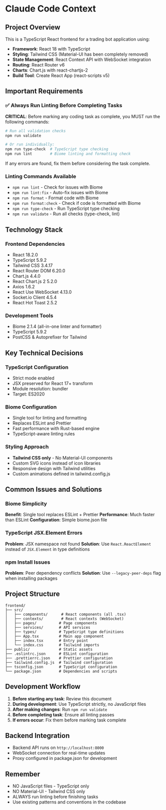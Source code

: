 # Claude Code Context

## Project Overview
This is a TypeScript React frontend for a trading bot application using:
- **Framework**: React 18 with TypeScript
- **Styling**: Tailwind CSS (Material-UI has been completely removed)
- **State Management**: React Context API with WebSocket integration
- **Routing**: React Router v6
- **Charts**: Chart.js with react-chartjs-2
- **Build Tool**: Create React App (react-scripts v5)

## Important Requirements

### ✅ Always Run Linting Before Completing Tasks
**CRITICAL**: Before marking any coding task as complete, you MUST run the following commands:

```bash
# Run all validation checks
npm run validate

# Or run individually:
npm run type-check  # TypeScript type checking
npm run lint        # Biome linting and formatting check
```

If any errors are found, fix them before considering the task complete.

### Linting Commands Available
- `npm run lint` - Check for issues with Biome
- `npm run lint:fix` - Auto-fix issues with Biome
- `npm run format` - Format code with Biome
- `npm run format:check` - Check if code is formatted with Biome
- `npm run type-check` - Run TypeScript type checking
- `npm run validate` - Run all checks (type-check, lint)

## Technology Stack

### Frontend Dependencies
- React 18.2.0
- TypeScript 5.9.2
- Tailwind CSS 3.4.17
- React Router DOM 6.20.0
- Chart.js 4.4.0
- React Chart.js 2 5.2.0
- Axios 1.6.2
- React Use WebSocket 4.13.0
- Socket.io Client 4.5.4
- React Hot Toast 2.5.2

### Development Tools
- Biome 2.1.4 (all-in-one linter and formatter)
- TypeScript 5.9.2
- PostCSS & Autoprefixer for Tailwind

## Key Technical Decisions

### TypeScript Configuration
- Strict mode enabled
- JSX preserved for React 17+ transform
- Module resolution: bundler
- Target: ES2020

### Biome Configuration
- Single tool for linting and formatting
- Replaces ESLint and Prettier
- Fast performance with Rust-based engine
- TypeScript-aware linting rules

### Styling Approach
- **Tailwind CSS only** - No Material-UI components
- Custom SVG icons instead of icon libraries
- Responsive design with Tailwind utilities
- Custom animations defined in tailwind.config.js

## Common Issues and Solutions

### Biome Simplicity
**Benefit**: Single tool replaces ESLint + Prettier
**Performance**: Much faster than ESLint
**Configuration**: Simple biome.json file

### TypeScript JSX.Element Errors
**Problem**: JSX namespace not found
**Solution**: Use `React.ReactElement` instead of `JSX.Element` in type definitions

### npm Install Issues
**Problem**: Peer dependency conflicts
**Solution**: Use `--legacy-peer-deps` flag when installing packages

## Project Structure
```
frontend/
├── src/
│   ├── components/      # React components (all .tsx)
│   ├── contexts/        # React contexts (WebSocket)
│   ├── pages/          # Page components
│   ├── services/       # API services
│   ├── types/          # TypeScript type definitions
│   ├── App.tsx         # Main app component
│   ├── index.tsx       # Entry point
│   └── index.css       # Tailwind imports
├── public/             # Static assets
├── .eslintrc.json      # ESLint configuration
├── .prettierrc.json    # Prettier configuration
├── tailwind.config.js  # Tailwind configuration
├── tsconfig.json       # TypeScript configuration
└── package.json        # Dependencies and scripts
```

## Development Workflow

1. **Before starting any task**: Review this document
2. **During development**: Use TypeScript strictly, no JavaScript files
3. **After making changes**: Run `npm run validate`
4. **Before completing task**: Ensure all linting passes
5. **If errors occur**: Fix them before marking task complete

## Backend Integration
- Backend API runs on `http://localhost:8000`
- WebSocket connection for real-time updates
- Proxy configured in package.json for development

## Remember
- NO JavaScript files - TypeScript only
- NO Material-UI - Tailwind CSS only
- ALWAYS run linting before finishing tasks
- Use existing patterns and conventions in the codebase